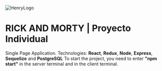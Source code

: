 ![HenryLogo](https://d31uz8lwfmyn8g.cloudfront.net/Assets/logo-henry-white-lg.png)

# **RICK AND MORTY** | Proyecto Individual

Single Page Application. Technologies: **React**, **Redux**, **Node**, **Express**, **Sequelize** and **PostgreSQL**
To start the project, you need to enter **"npm start"** in the server terminal and in the client terminal.
